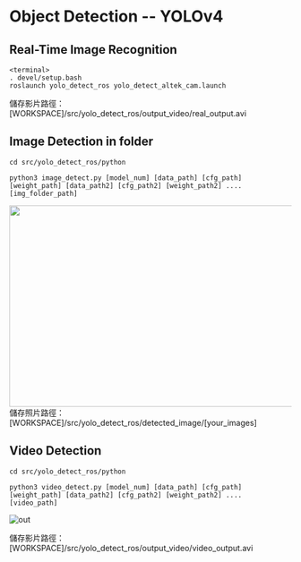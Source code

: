 # Object Detection -- YOLOv4

## Real-Time Image Recognition
```
<terminal>
. devel/setup.bash
roslaunch yolo_detect_ros yolo_detect_altek_cam.launch
```
儲存影片路徑：[WORKSPACE]/src/yolo_detect_ros/output_video/real_output.avi

## Image Detection in folder
```
cd src/yolo_detect_ros/python

python3 image_detect.py [model_num] [data_path] [cfg_path] [weight_path] [data_path2] [cfg_path2] [weight_path2] .... [img_folder_path]
```
<img src="https://user-images.githubusercontent.com/95768254/236456035-0e73b0a5-d71f-42f1-b5cb-b80b1ca1a7db.jpg" width="640" height="360">
儲存照片路徑：[WORKSPACE]/src/yolo_detect_ros/detected_image/[your_images]

## Video Detection
```
cd src/yolo_detect_ros/python

python3 video_detect.py [model_num] [data_path] [cfg_path] [weight_path] [data_path2] [cfg_path2] [weight_path2] .... [video_path]
```
![out](https://user-images.githubusercontent.com/95768254/236455854-7898c16c-e89b-4385-8ad0-f8dea7f10e03.gif)

儲存影片路徑：[WORKSPACE]/src/yolo_detect_ros/output_video/video_output.avi
